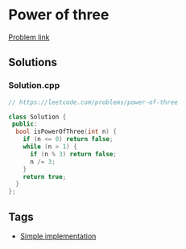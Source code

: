 # Power of three

[Problem link](https://leetcode.com/problems/power-of-three)

## Solutions


### Solution.cpp
```cpp
// https://leetcode.com/problems/power-of-three

class Solution {
 public:
  bool isPowerOfThree(int n) {
    if (n <= 0) return false;
    while (n > 1) {
      if (n % 3) return false;
      n /= 3;
    }
    return true;
  }
};
```
## Tags

* [Simple implementation](/README.md#Simple_implementation)
